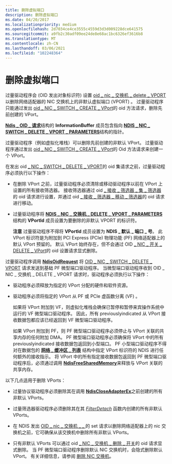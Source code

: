 ```yaml
---
title: 删除虚拟端口
description: 删除虚拟端口
ms.date: 04/20/2017
ms.localizationpriority: medium
ms.openlocfilehash: 2d7034ce4ce3555c4559d3d3d009228dce641575
ms.sourcegitcommit: a9fb2c30adf09ee24de8e68ac1bc6326ef3616b8
ms.translationtype: MT
ms.contentlocale: zh-CN
ms.lasthandoff: 03/06/2021
ms.locfileid: "102248364"
---
```

# <a name="deleting-a-virtual-port"></a>删除虚拟端口


过量驱动程序会 (OID 发出对象标识符) 设置 [oid \_ nic \_ 交换机 \_ delete \_ VPORT](./oid-nic-switch-delete-vport.md) 以删除网络适配器的 NIC 交换机上的非默认虚拟端口 (VPORT) 。 过量驱动程序只能通过发出 [oid \_ NIC \_ SWITCH \_ CREATE \_ VPort](./oid-nic-switch-create-vport.md)的 oid 方法请求，删除先前创建的 VPort。

[**Ndis \_ OID \_ 请求**](/windows-hardware/drivers/ddi/oidrequest/ns-oidrequest-ndis_oid_request)结构的 **InformationBuffer** 成员包含指向 [**NDIS \_ NIC \_ SWITCH \_ DELETE \_ VPORT \_ PARAMETERS**](/windows-hardware/drivers/ddi/ntddndis/ns-ntddndis-_ndis_nic_switch_delete_vport_parameters)结构的指针。

过量驱动程序（例如虚拟化堆栈）可以删除先前创建的非默认 VPort。 过量驱动程序通过发出 [oid \_ NIC \_ SWITCH \_ CREATE \_ VPort](./oid-nic-switch-create-vport.md)的 Oid 方法请求来创建一个 VPort。

在发出 oid [ \_ NIC \_ SWITCH \_ DELETE \_ VPORT](./oid-nic-switch-delete-vport.md)的 oid 集请求之前，过量驱动程序必须执行以下操作：

-   在删除 VPort 之前，过量驱动程序必须清除或移动驱动程序以前在 VPort 上设置的所有接收筛选器。 接收筛选器通过 oid [ \_ 接收 \_ 筛选器 \_ 集 \_ 筛选器](./oid-receive-filter-set-filter.md) 的 oid 请求进行设置，并通过 oid [ \_ 接收 \_ 筛选器 \_ 移动 \_ 筛选器](./oid-receive-filter-move-filter.md)的 oid 请求进行移动。

-   过量驱动程序将 [**NDIS \_ NIC \_ 交换机 \_ DELETE \_ VPORT \_ PARAMETERS**](/windows-hardware/drivers/ddi/ntddndis/ns-ntddndis-_ndis_nic_switch_delete_vport_parameters)结构的 **VPortId** 成员设置为要删除的非默认 VPORT 的标识符。

    **注意**  过量驱动程序不得将 **VPortId** 成员设置为 **NDIS \_ 默认 \_ 端口 \_ 号**。 此 VPort 标识符是为附加到 PCI Express (PCIe) 物理功能 (PF) 网络适配器上的默认 VPort 预留的。 默认 VPort 始终存在，但不会通过 OID [ \_ NIC \_ 开关 \_ DELETE \_ VPort](./oid-nic-switch-delete-vport.md)的 oid 设置请求显式删除。

     

过量驱动程序调用 [**NdisOidRequest**](/windows-hardware/drivers/ddi/ndis/nf-ndis-ndisoidrequest) 将 [OID \_ NIC \_ SWITCH \_ DELETE \_ VPORT](./oid-nic-switch-delete-vport.md) 请求发送到基础 PF 微型端口驱动程序。 当微型端口驱动程序收到 OID \_ NIC \_ 交换机 \_ DELETE \_ VPORT 请求时，驱动程序必须执行以下操作：

-   驱动程序必须释放为指定的 VPort 分配的硬件和软件资源。

-   驱动程序必须将指定的 VPort 从 PF 或 PCIe 虚函数分离 (VF) 。

    如果将 VPort 附加到 VF，则虚拟化堆栈会确保已暂停和暂停来宾操作系统中运行的 VF 微型端口驱动程序。 因此，所有 previouslyindicated 从 VPort 接收数据包都应该已经返回到 VF 微型端口驱动程序。

    如果 VPort 附加到 PF，则 PF 微型端口驱动程序必须停止与 VPort 关联的共享内存的任何附加 DMA。 PF 微型端口驱动程序必须确保将 VPort 中的所有 previouslyindicated 接收数据包返回到小型端口。 PF 小型端口驱动程序不得对在数据包的 [**网络 \_ 缓冲区 \_ 列表**](/windows-hardware/drivers/ddi/nbl/ns-nbl-net_buffer_list) 结构中指定 VPort 标识符的 NDIS 进行任何额外的接收指示。 将 VPort 中的所有指定接收数据包返回到 PF 微型端口驱动程序后，必须通过调用 [**NdisFreeSharedMemory**](/windows-hardware/drivers/ddi/ndis/nf-ndis-ndisfreesharedmemory)来释放与 VPort 关联的共享内存。

以下几点适用于删除 VPorts：

-   过量协议驱动程序必须删除其在调用 [**NdisCloseAdapterEx**](/windows-hardware/drivers/ddi/ndis/nf-ndis-ndiscloseadapterex)之前创建的所有非默认 VPorts。

-   过量筛选器驱动程序必须删除其在其 [*FilterDetach*](/windows-hardware/drivers/ddi/ndis/nc-ndis-filter_detach) 函数内创建的所有非默认 VPorts。

-   在 NDIS 发出 [OID \_ nic \_ 交换机 \_ \_ ](./oid-nic-switch-delete-switch.md) 的 set 请求以删除网络适配器上的 nic 交换机之前，它可确保从该交换机中删除所有非默认 VPorts。

-   只有非默认 VPorts 可以通过 oid [ \_ NIC \_ 交换机 \_ 删除 \_ 开关](./oid-nic-switch-delete-switch.md)的 oid 请求显式删除。 当 PF 微型端口驱动程序删除默认 NIC 交换机时，会隐式删除默认 VPort。 有关详细信息，请参阅 [删除 NIC 交换机](deleting-a-nic-switch.md)。

 

